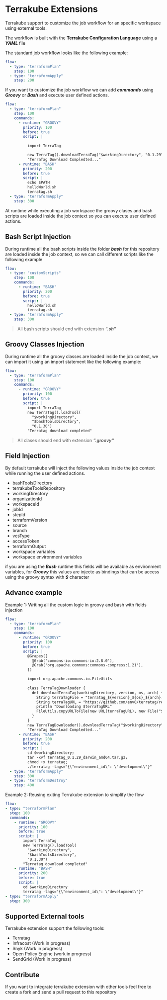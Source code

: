 # Terrakube Extensions
Terrakube support to customize the job workflow for an specific workspace using external tools. 

The workflow is built with the **Terrakube Configuration Language** using a ***YAML*** file

The standard job workflow looks like the following example:
```yaml
flow:
  - type: "terraformPlan"
    step: 100
  - type: "terraformApply"
    step: 200
```

If you want to customize the job workflow we can add ***commands*** using ***Groovy*** or ***Bash*** and execute user defined actions.
```yaml
flow:
  - type: "terraformPlan"
    step: 100
    commands:
      - runtime: "GROOVY"
        priority: 100
        before: true
        script: |
          
          import TerraTag

          new TerraTag().downloadTerraTag("$workingDirectory", "0.1.29", "darwin", "amd64")
          "TerraTag Download Compledted..."
      - runtime: "BASH"
        priority: 200
        before: true
        script: |
          echo $PATH
          helloWorld.sh
          terratag.sh
  - type: "terraformApply"
    step: 300
```

At runtime while executing a job workspace the groovy clases and bash scripts are loaded inside the job context so you can execute user defined actions.

## Bash Script Injection

During runtime all the bash scripts inside the folder ***bash*** for this repository are loaded inside the job context, so we can call different scripts like the following example

```yaml
flow:
  - type: "customScripts"
    step: 100
    commands:
      - runtime: "BASH"
        priority: 200
        before: true
        script: |
          helloWorld.sh
          terratag.sh
  - type: "terraformApply"
    step: 300
```

> All bash scripts should end with extension ***".sh"***

## Groovy Classes Injection

During runtime all the groovy classes are loaded inside the job context, we can import it using an import statement like the following example:

```yaml
flow:
  - type: "terraformPlan"
    step: 100
    commands:
      - runtime: "GROOVY"
        priority: 100
        before: true
        script: |
          import TerraTag
          new TerraTag().loadTool(
            "$workingDirectory",
            "$bashToolsDirectory",
            "0.1.30")
          "Terratag download completed"
```

> All clases should end with extension ***".groovy"***

## Field Injection

By default terrakube will inject the following values inside the job context while running the user defined actions.

- bashToolsDirectory
- terrakubeToolsRepository
- workingDirectory
- organizationId
- workspaceId
- jobId
- stepId
- terraformVersion
- source
- branch
- vcsType
- accessToken
- terraformOutput
- workspace variables
- workspace environment variables 

if you are using the ***Bash*** runtime this fields will be available as environment variables, for ***Groovy*** this values are injecte as bindings that can be access using the groovy syntax with ***$*** character

## Advance example

Example 1: Writing all the custom logic in groovy and bash with fields injection
```yaml
flow:
  - type: "terraformPlan"
    step: 100
    commands:
      - runtime: "GROOVY"
        priority: 100
        before: true
        script: |
          @Grapes([
            @Grab('commons-io:commons-io:2.8.0'),
            @Grab('org.apache.commons:commons-compress:1.21'),
          ])

          import org.apache.commons.io.FileUtils
          
          class TerraTagDownloader {
            def downloadTerraTag(workingDirectory, version, os, arch) {
              String terraTagFile = "terratag_${version}_${os}_${arch}.tar.gz"
              String terraTagURL = "https://github.com/env0/terratag/releases/download/v${version}/${terraTagFile}"
              println "Downloading $terraTagURL"
              FileUtils.copyURLToFile(new URL(terraTagURL), new File("${workingDirectory}/${terraTagFile}"))
            }
          } 
          new TerraTagDownloader().downloadTerraTag("$workingDirectory", "0.1.29", "darwin", "amd64")
          "TerraTag Download Compledted..."
      - runtime: "BASH"
        priority: 200
        before: true
        script: |
          cd $workingDirectory;
          tar -xvf terratag_0.1.29_darwin_amd64.tar.gz;
          chmod +x terratag;
          ./terratag -tags="{\"environment_id\": \"development\"}"
  - type: "terraformApply"
    step: 300
  - type: "terraformDestroy"
    step: 400
```

Example 2: Reusing exiting Terrakube extension to simplify the flow
```yaml
flow:
- type: "terraformPlan"
  step: 100
  commands:
    - runtime: "GROOVY"
      priority: 100
      before: true
      script: |
        import TerraTag
        new TerraTag().loadTool(
          "$workingDirectory",
          "$bashToolsDirectory",
          "0.1.30")
        "Terratag download completed"
    - runtime: "BASH"
      priority: 200
      before: true
      script: |
        cd $workingDirectory
        terratag -tags="{\"environment_id\": \"development\"}"
- type: "terraformApply"
  step: 300
```

## Supported External tools

Terrakube extension support the following tools:

- Terratag 
- Infracost (Work in progress)
- Snyk (Work in progress)
- Open Policy Engine (work in progress)
- SendGrid (Work in progress)

## Contribute

If you want to integrate terrakube extension with other tools feel free to create a fork and send a pull request to this repository